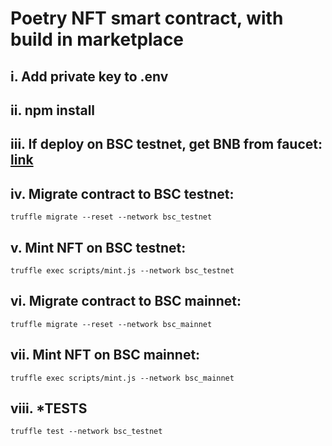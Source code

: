 # Poetry NFT smart contract, with build in marketplace

## i. Add private key to .env
## ii. npm install

## iii. **If deploy on BSC testnet, get BNB from faucet:** **[link](https://testnet.binance.org/faucet-smart)**
## iv. **Migrate contract to BSC testnet:**
```
truffle migrate --reset --network bsc_testnet
```
## v. **Mint NFT on BSC testnet:**
```
truffle exec scripts/mint.js --network bsc_testnet
```
## vi. **Migrate contract to BSC mainnet:**
```
truffle migrate --reset --network bsc_mainnet
```
## vii. **Mint NFT on BSC mainnet:**
```
truffle exec scripts/mint.js --network bsc_mainnet
```
## viii. ***TESTS**
```
truffle test --network bsc_testnet
```
